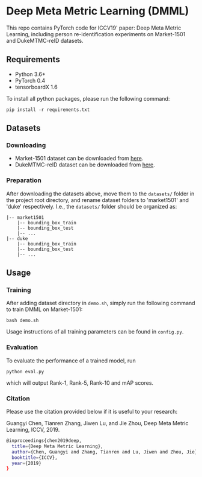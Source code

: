 # Deep Meta Metric Learning (DMML)
This repo contains PyTorch code for ICCV19' paper: Deep Meta Metric Learning, including person re-identification experiments on Market-1501 and DukeMTMC-reID datasets.

## Requirements
- Python 3.6+
- PyTorch 0.4
- tensorboardX 1.6

To install all python packages, please run the following command:
```
pip install -r requirements.txt
```
## Datasets
### Downloading
- Market-1501 dataset can be downloaded from [here](http://www.liangzheng.org/Project/project_reid.html).
- DukeMTMC-reID dataset can be downloaded from [here](http://vision.cs.duke.edu/DukeMTMC/).
### Preparation
After downloading the datasets above, move them to the `datasets/` folder in the project root directory, and rename dataset folders to 'market1501' and 'duke' respectively. I.e., the `datasets/` folder should be organized as:
```
|-- market1501
    |-- bounding_box_train
    |-- bounding_box_test
    |-- ...
|-- duke
    |-- bounding_box_train
    |-- bounding_box_test
    |-- ...
```

## Usage
### Training
After adding dataset directory in `demo.sh`, simply run the following command to train DMML on Market-1501:
```
bash demo.sh
```
Usage instructions of all training parameters can be found in `config.py`.
### Evaluation
To evaluate the performance of a trained model, run
```
python eval.py
```
which will output Rank-1, Rank-5, Rank-10 and mAP scores.

### Citation
Please use the citation provided below if it is useful to your research:

Guangyi Chen, Tianren Zhang, Jiwen Lu, and Jie Zhou, Deep Meta Metric Learning, ICCV, 2019.
```bash
@inproceedings{chen2019deep,
  title={Deep Meta Metric Learning},
  author={Chen, Guangyi and Zhang, Tianren and Lu, Jiwen and Zhou, Jie},
  booktitle={ICCV},
  year={2019}
}
```
